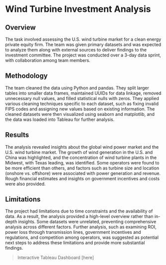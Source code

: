 # Wind Turbine Investment Analysis 

## Overview 
The task involved assessing the U.S. wind turbine market for a clean energy private equity firm. The team was given primary datasets and was expected to analyze them along with external sources to deliver findings to the investment committee. The project was conducted over a 3-day data sprint, with collaboration among team members.

## Methodology
The team cleaned the data using Python and pandas. They split larger tables into smaller data frames, maintained UUIDs for data linkage, removed unnecessary null values, and filled statistical nulls with zeros. They applied various cleaning techniques specific to each dataset, such as fixing invalid FIPS codes and assigning new values based on existing information. The cleaned datasets were then visualized using seaborn and matplotlib, and the data was loaded into Tableau for further analysis.

## Results
The analysis revealed insights about the global wind power market and the U.S. wind turbine market. The growth of wind generation in the U.S. and China was highlighted, and the concentration of wind turbine plants in the Midwest, with Texas leading, was identified. Some operators were found to be more efficient than others, and factors such as turbine size and location (onshore vs. offshore) were associated with power generation and revenue. Rough financial estimates and insights on government incentives and costs were also provided.

## Limitations
The project had limitations due to time constraints and the availability of data. As a result, the analysis provided a high-level overview rather than in-depth insights. Some datasets were unrelated, preventing comprehensive analysis across different factors. Further analysis, such as examining ROI, power loss through transmission lines, government incentives and regulations, and competition among operators, was suggested as potential next steps to address these limitations and provide more substantial findings.


> Interactive Tableau Dashboard [here]
